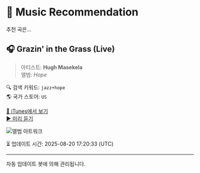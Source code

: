 
# 🎵 Music Recommendation

추천 곡은...

## 🎧 Grazin' in the Grass (Live)  
> 아티스트: **Hugh Masekela**  
> 앨범: _Hope_  

🔍 검색 키워드: `jazz+hope`  
🌎 국가 스토어: `US`

[🔗 iTunes에서 보기](https://music.apple.com/us/album/grazin-in-the-grass-live/6804265?i=6804238&uo=4)  
[▶️ 미리 듣기](https://audio-ssl.itunes.apple.com/itunes-assets/AudioPreview125/v4/5c/fb/d4/5cfbd4d6-d490-729b-c958-4b4e48ec0869/mzaf_9119703887465002996.plus.aac.p.m4a)

![앨범 아트워크](https://is1-ssl.mzstatic.com/image/thumb/Music/y2004/m04/d15/h18/s05.giaudogs.jpg/100x100bb.jpg)

⏳ 업데이트 시간: 2025-08-20 17:20:33 (UTC)

---
자동 업데이트 봇에 의해 관리됩니다.
